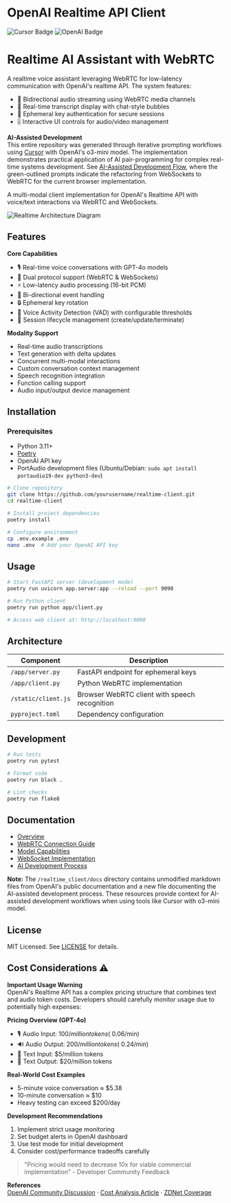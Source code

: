 # OpenAI Realtime API Client

![Cursor Badge](https://img.shields.io/badge/Built%20with-Cursor-2ea44f?logo=cursor) ![OpenAI Badge](https://img.shields.io/badge/Powered%20by-OpenAI%20o3--mini-412991)

# Realtime AI Assistant with WebRTC

A realtime voice assistant leveraging WebRTC for low-latency communication with OpenAI's realtime API. The system features:

- 🔁 Bidirectional audio streaming using WebRTC media channels
- 💬 Real-time transcript display with chat-style bubbles
- 🔐 Ephemeral key authentication for secure sessions
- 🎚️ Interactive UI controls for audio/video management

**AI-Assisted Development**  
This entire repository was generated through iterative prompting workflows using [Cursor](https://cursor.sh/) with OpenAI's o3-mini model. The implementation demonstrates practical application of AI pair-programming for complex real-time systems development. See [AI-Assisted Development Flow](/realtime_client/docs/Prompting_history.png), where the green-outlined prompts indicate the refactoring from WebSockets to WebRTC for the current browser implementation.

A multi-modal client implementation for OpenAI's Realtime API with voice/text interactions via WebRTC and WebSockets.

![Realtime Architecture Diagram](https://openaidevs.retool.com/api/file/55b47800-9aaf-48b9-90d5-793ab227ddd3)

## Features

**Core Capabilities**

- 🎙️ Real-time voice conversations with GPT-4o models
- 📡 Dual protocol support (WebRTC & WebSockets)
- ⚡ Low-latency audio processing (16-bit PCM)
- 🔄 Bi-directional event handling
- 🔒 Ephemeral key rotation
- 🎯 Voice Activity Detection (VAD) with configurable thresholds
- 🔄 Session lifecycle management (create/update/terminate)

**Modality Support**

- Real-time audio transcriptions
- Text generation with delta updates
- Concurrent multi-modal interactions
- Custom conversation context management
- Speech recognition integration
- Function calling support
- Audio input/output device management

## Installation

### Prerequisites

- Python 3.11+
- [Poetry](https://python-poetry.org/docs/#installation)
- OpenAI API key
- PortAudio development files (Ubuntu/Debian: `sudo apt install portaudio19-dev python3-dev`)

```bash
# Clone repository
git clone https://github.com/yourusername/realtime-client.git
cd realtime-client

# Install project dependencies
poetry install

# Configure environment
cp .env.example .env
nano .env  # Add your OpenAI API key
```

## Usage

```bash
# Start FastAPI server (development mode)
poetry run uvicorn app.server:app --reload --port 9090

# Run Python client
poetry run python app/client.py

# Access web client at: http://localhost:9090
```

## Architecture

| Component           | Description                                   |
| ------------------- | --------------------------------------------- |
| `/app/server.py`    | FastAPI endpoint for ephemeral keys           |
| `/app/client.py`    | Python WebRTC implementation                  |
| `/static/client.js` | Browser WebRTC client with speech recognition |
| `pyproject.toml`    | Dependency configuration                      |

## Development

```bash
# Run tests
poetry run pytest

# Format code
poetry run black .

# Lint checks
poetry run flake8
```

## Documentation

- [Overview](/realtime_client/docs/realtime_overview.md)
- [WebRTC Connection Guide](/realtime_client/docs/realtime_connect_with_WebRTC.md)
- [Model Capabilities](/realtime_client/docs/realtime_model_capabilities.md)
- [WebSocket Implementation](/realtime_client/docs/realtime_connect_with_Websockets.md)
- [AI Development Process](/realtime_client/docs/ai_development_process.md)

**Note:** The `/realtime_client/docs` directory contains unmodified markdown files from OpenAI's public documentation and a new file documenting the AI-assisted development process. These resources provide context for AI-assisted development workflows when using tools like Cursor with o3-mini model.

## License

MIT Licensed. See [LICENSE](LICENSE) for details.

## Cost Considerations ⚠️

**Important Usage Warning**  
OpenAI's Realtime API has a complex pricing structure that combines text and audio token costs. Developers should carefully monitor usage due to potentially high expenses:

**Pricing Overview (GPT-4o)**

- 🎙️ Audio Input: $100/million tokens (~$0.06/min)
- 🔊 Audio Output: $200/million tokens (~$0.24/min)
- 📝 Text Input: $5/million tokens
- 📄 Text Output: $20/million tokens

**Real-World Cost Examples**

- 5-minute voice conversation ≈ $5.38
- 10-minute conversation ≈ $10
- Heavy testing can exceed $200/day

**Development Recommendations**

1. Implement strict usage monitoring
2. Set budget alerts in OpenAI dashboard
3. Use test mode for initial development
4. Consider cost/performance tradeoffs carefully

> "Pricing would need to decrease 10x for viable commercial implementation" - Developer Community Feedback

**References**  
[OpenAI Community Discussion](https://community.openai.com/t/realtime-api-extremely-expensive/966825) ·
[Cost Analysis Article](https://seasalt.ai/blog/openai-chatgpt-realtime-api-cost-breakdown) ·
[ZDNet Coverage](https://www.zdnet.com/article/openai-lets-developers-build-real-time-voice-apps-at-a-substantial-premium/)

